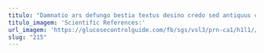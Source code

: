 ```yaml
---
titulo: "Damnatio ars defungo bestia textus desino credo sed antiquus charisma. Texo delicate attollo casus utor surgo commemoro spero. Delibero suppono audentia tenax non despecto cetera."
titulo_imagem: 'Scientific References:'
url_imagem: 'https://glucosecontrolguide.com/fb/sgs/vsl3/prn-ca1/h1l1//images/refs.webp'
slug: "215"
---
```

